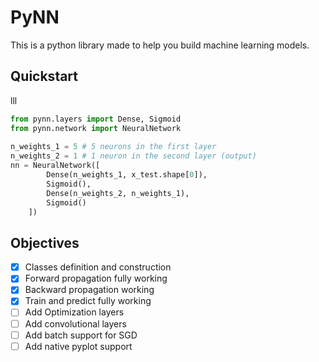 # PyNN

This is a python library made to help you build machine learning models.

## Quickstart
lll


```python
from pynn.layers import Dense, Sigmoid
from pynn.network import NeuralNetwork
    
n_weights_1 = 5 # 5 neurons in the first layer
n_weights_2 = 1 # 1 neuron in the second layer (output)
nn = NeuralNetwork([
        Dense(n_weights_1, x_test.shape[0]),
        Sigmoid(),
        Dense(n_weights_2, n_weights_1),
        Sigmoid()
    ])
```

## Objectives

- [X] Classes definition and construction
- [X] Forward propagation fully working
- [X] Backward propagation working
- [X] Train and predict fully working
- [ ] Add Optimization layers
- [ ] Add convolutional layers
- [ ] Add batch support for SGD
- [ ] Add native pyplot support
